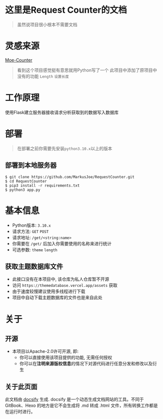 # 这里是Request Counter的文档
> 虽然说项目很小根本不需要文档

# 灵感来源
[Moe-Counter](https://github.com/journey-ad/Moe-counter)
> 看到这个项目感觉挺有意思就用Python写了一个 此项目中添加了原项目中没有的功能 `Length` `设置长度`

# 工作原理
使用Flask建立服务器接收请求分析获取到的数据写入数据库

# 部署
> 在部署之前你需要先安装`python3.10.x`以上的版本
## 部署到本地服务器
 ```shell
 $ git clone https://github.com/MarkusJoe/RequestCounter.git
 $ cd RequestCounter
 $ pip3 install -r requirements.txt
 $ python3 app.py 
 ```


# 基本信息
- Python版本: `3.10.x`
- 请求方法: `GET` `POST`
- 请求地址: `/get/<string:name>`
- 你需要在 `/get/` 后加入你需要使用的名称来进行统计
- 可选参数: `theme` `length`


## 获取主题数据库文件
* 此接口没有在本项目中, 该仓库为私人仓库暂不开源
* 访问 `https://themedatabase.vercel.app/assets` 获取
* 由于速度较慢建议使用多线程进行下载
* 项目中自动下载主题数据库的文件也是来自此处



# 关于
## 开源
- 本项目以Apache-2.0许可开源, 即:
  - 你可以直接使用该项目提供的功能, 无需任何授权
  - 你可以在**注明来源版权信息**的情况下对源代码进行任意分发和修改以及衍生

## 关于此页面
此文档由 [docsify](https://github.com/docsifyjs/docsify) 生成. docsify 是一个动态生成文档网站的工具。不同于 GitBook、Hexo 的地方是它不会生成将 .md 转成 .html 文件，所有转换工作都是在运行时进行。
 

